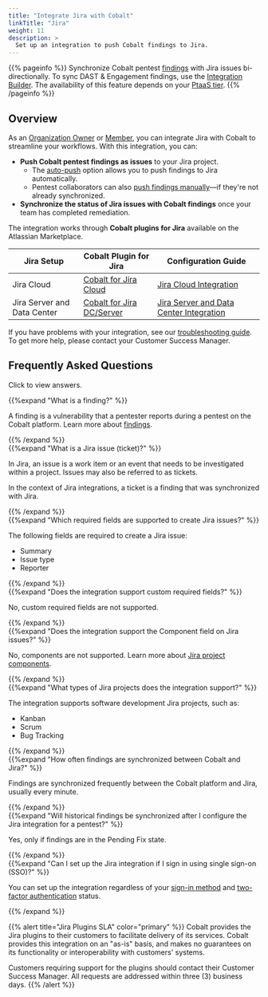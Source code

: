 ```yaml
---
title: "Integrate Jira with Cobalt"
linkTitle: "Jira"
weight: 11
description: >
  Set up an integration to push Cobalt findings to Jira.
---
```


{{% pageinfo %}}
Synchronize Cobalt pentest [findings](/platform-deep-dive/pentests/findings/) with Jira issues bi-directionally. To sync DAST & Engagement findings, use the [Integration Builder](/integrations/integrationbuilder/). The availability of this feature depends on your [PtaaS tier](/platform-deep-dive/credits/ptaas-tiers/).
{{% /pageinfo %}}

## Overview

As an [Organization Owner](/platform-deep-dive/collaboration/user-roles/#organization-owner) or [Member](/platform-deep-dive/collaboration/user-roles/#organization-member), you can integrate Jira with Cobalt to streamline your workflows. With this integration, you can:

- **Push Cobalt pentest findings as issues** to your Jira project.
  - The [auto-push](/integrations/jira/push-findings/#how-auto-push-works) option allows you to push findings to Jira automatically.
  - Pentest collaborators can also [push findings manually](/integrations/jira/push-findings/#push-findings-manually)—if they're not already synchronized.
- **Synchronize the status of Jira issues with Cobalt findings** once your team has completed remediation.

The integration works through **Cobalt plugins for Jira** available on the Atlassian Marketplace.

| Jira Setup | Cobalt Plugin for Jira | Configuration Guide |
|---|---|---|
| Jira Cloud | [Cobalt for Jira Cloud](https://marketplace.atlassian.com/apps/1222623/cobalt-for-jira-cloud) | [Jira Cloud Integration](/integrations/jira/jira-cloud/) |
| Jira Server and Data Center | [Cobalt for Jira DC/Server](https://marketplace.atlassian.com/apps/1224424/cobalt-for-jira-dc-server) | [Jira Server and Data Center Integration](/integrations/jira/jira-server-dc/) |

If you have problems with your integration, see our [troubleshooting guide](/integrations/jira/troubleshoot-jira-integration/). To get more help, please contact your Customer Success Manager.

## Frequently Asked Questions

Click <i style="font-size:x-large; color: #0047AB" class="fas fa-chevron-right"></i> to view answers.

{{%expand "What is a finding?" %}}
<br>

A finding is a vulnerability that a pentester reports during a pentest on the Cobalt platform. Learn more about [findings](/platform-deep-dive/pentests/findings/).

{{% /expand %}}
<br>
{{%expand "What is a Jira issue (ticket)?" %}}
<br>

In Jira, an issue is a work item or an event that needs to be investigated within a project. Issues may also be referred to as tickets.

In the context of Jira integrations, a ticket is a finding that was synchronized with Jira.

{{% /expand %}}
<br>
{{%expand "Which required fields are supported to create Jira issues?" %}}
<br>

The following fields are required to create a Jira issue:

- Summary
- Issue type
- Reporter

{{% /expand %}}
<br>
{{%expand "Does the integration support custom required fields?" %}}
<br>

No, custom required fields are not supported.

{{% /expand %}}
<br>
{{%expand "Does the integration support the Component field on Jira issues?" %}}
<br>

No, components are not supported. Learn more about [Jira project components](https://support.atlassian.com/jira-software-cloud/docs/organize-work-with-components/).

{{% /expand %}}
<br>
{{%expand "What types of Jira projects does the integration support?" %}}
<br>

The integration supports software development Jira projects, such as:

- Kanban
- Scrum
- Bug Tracking

{{% /expand %}}
<br>
{{%expand "How often findings are synchronized between Cobalt and Jira?" %}}
<br>

Findings are synchronized frequently between the Cobalt platform and Jira, usually every minute.

{{% /expand %}}
<br>
{{%expand "Will historical findings be synchronized after I configure the Jira integration for a pentest?" %}}
<br>

Yes, only if findings are in the Pending Fix state.

{{% /expand %}}
<br>
{{%expand "Can I set up the Jira integration if I sign in using single sign-on (SSO)?" %}}
<br>

You can set up the integration regardless of your [sign-in method](/getting-started/sign-in/#sign-in-methods) and [two-factor authentication](/platform-deep-dive/cobalt-account/account-settings/#two-factor-authentication) status.

{{% /expand %}}

{{% alert title="Jira Plugins SLA" color="primary" %}}
Cobalt provides the Jira plugins to their customers to facilitate delivery of its services. Cobalt provides this integration on an "as-is" basis, and makes no guarantees on its functionality or interoperability with customers' systems.

Customers requiring support for the plugins should contact their Customer Success Manager. All requests are addressed within three (3) business days.
{{% /alert %}}
